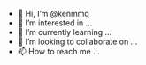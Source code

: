- 👋 Hi, I’m @kenmmq
- 👀 I’m interested in ...
- 🌱 I’m currently learning ...
- 💞️ I’m looking to collaborate on ...
- 📫 How to reach me ...

<!---
kenmmq/kenmmq is a ✨ special ✨ repository because its `README.md` (this file) appears on your GitHub profile.
You can click the Preview link to take a look at your changes.
--->
